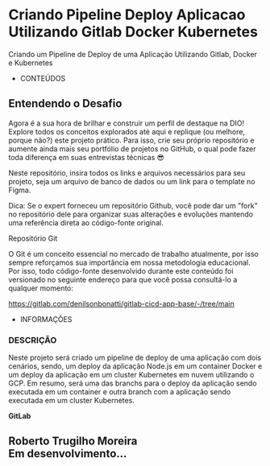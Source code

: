 # Criando Pipeline Deploy Aplicacao Utilizando Gitlab Docker Kubernetes
 Criando um Pipeline de Deploy de uma Aplicação Utilizando Gitlab, Docker e Kubernetes

- CONTEÚDOS

## Entendendo o Desafio
 
Agora é a sua hora de brilhar e construir um perfil de destaque na DIO! Explore todos os conceitos explorados até aqui e replique (ou melhore, porque não?) este projeto prático. Para isso, crie seu próprio repositório e aumente ainda mais seu portfólio de projetos no GitHub, o qual pode fazer toda diferença em suas entrevistas técnicas 😎
 
Neste repositório, insira todos os links e arquivos necessários para seu projeto, seja um arquivo de banco de dados ou um link para o template no Figma.
 
Dica: Se o expert forneceu um repositório Github, você pode dar um "fork" no repositório dele para organizar suas alterações e evoluções mantendo uma referência direta ao código-fonte original.
 
Repositório Git
 
O Git é um conceito essencial no mercado de trabalho atualmente, por isso sempre reforçamos sua importância em nossa metodologia educacional. Por isso, todo código-fonte desenvolvido durante este conteúdo foi versionado no seguinte endereço para que você possa consultá-lo a qualquer momento:
 

https://gitlab.com/denilsonbonatti/gitlab-cicd-app-base/-/tree/main

- INFORMAÇÕES

### DESCRIÇÃO

Neste projeto será criado um pipeline de deploy de uma aplicação com dois cenários, sendo, um deploy da aplicação Node.js em um container Docker e um deploy da aplicação em um cluster Kubernetes em nuvem utilizando o GCP. Em resumo, será uma das branchs para o deploy da aplicação sendo executada em um container e outra branch com a aplicação sendo executada em um cluster Kubernetes.

**GitLab**

## Roberto Trugilho Moreira<br>Em desenvolvimento...
